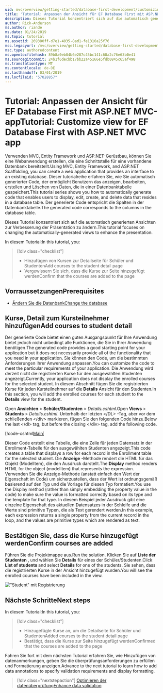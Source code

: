 ```yaml
---
uid: mvc/overview/getting-started/database-first-development/customizing-a-view
title: 'Tutorial: Anpassen der Ansicht für EF Database First mit ASP.NET MVC-app'
description: Dieses Tutorial konzentriert sich auf die automatisch generierten Ansichten zur Verbesserung der Präsentation zu ändern.
author: Rick-Anderson
ms.author: riande
ms.date: 01/24/2019
ms.topic: tutorial
ms.assetid: 269380ff-d7e1-4035-8ad1-fe1316a25f76
msc.legacyurl: /mvc/overview/getting-started/database-first-development/customizing-a-view
msc.type: authoredcontent
ms.openlocfilehash: 89b8a0eb84b6e287c45bc141c68a2c76e63b0e41
ms.sourcegitcommit: 24b1f6decbb17bb22a45166e5fdb0845c65af498
ms.translationtype: MT
ms.contentlocale: de-DE
ms.lasthandoff: 03/01/2019
ms.locfileid: "57028857"
---
```

# <a name="tutorial-customize-view-for-ef-database-first-with-aspnet-mvc-app"></a><span data-ttu-id="ef52a-103">Tutorial: Anpassen der Ansicht für EF Database First mit ASP.NET MVC-app</span><span class="sxs-lookup"><span data-stu-id="ef52a-103">Tutorial: Customize view for EF Database First with ASP.NET MVC app</span></span>

<span data-ttu-id="ef52a-104">Verwenden MVC, Entity Framework und ASP.NET-Gerüstbau, können Sie eine Webanwendung erstellen, die eine Schnittstelle für eine vorhandene Datenbank bereitstellt.</span><span class="sxs-lookup"><span data-stu-id="ef52a-104">Using MVC, Entity Framework, and ASP.NET Scaffolding, you can create a web application that provides an interface to an existing database.</span></span> <span data-ttu-id="ef52a-105">Dieser tutorialreihe erfahren Sie, wie Sie automatisch generierter Code, der ermöglicht Benutzern das anzeigen, bearbeiten, erstellen und Löschen von Daten, die in einer Datenbanktabelle gespeichert.</span><span class="sxs-lookup"><span data-stu-id="ef52a-105">This tutorial series shows you how to automatically generate code that enables users to display, edit, create, and delete data that resides in a database table.</span></span> <span data-ttu-id="ef52a-106">Der generierte Code entspricht die Spalten in der Datenbanktabelle.</span><span class="sxs-lookup"><span data-stu-id="ef52a-106">The generated code corresponds to the columns in the database table.</span></span>

<span data-ttu-id="ef52a-107">Dieses Tutorial konzentriert sich auf die automatisch generierten Ansichten zur Verbesserung der Präsentation zu ändern.</span><span class="sxs-lookup"><span data-stu-id="ef52a-107">This tutorial focuses on changing the automatically-generated views to enhance the presentation.</span></span>

<span data-ttu-id="ef52a-108">In diesem Tutorial:</span><span class="sxs-lookup"><span data-stu-id="ef52a-108">In this tutorial, you:</span></span>

> [!div class="checklist"]
> * <span data-ttu-id="ef52a-109">Hinzufügen von Kursen zur Detailseite für Schüler und Studenten</span><span class="sxs-lookup"><span data-stu-id="ef52a-109">Add courses to the student detail page</span></span>
> * <span data-ttu-id="ef52a-110">Vergewissern Sie sich, dass die Kurse zur Seite hinzugefügt werden</span><span class="sxs-lookup"><span data-stu-id="ef52a-110">Confirm that the courses are added to the page</span></span>

## <a name="prerequisites"></a><span data-ttu-id="ef52a-111">Vorraussetzungen</span><span class="sxs-lookup"><span data-stu-id="ef52a-111">Prerequisites</span></span>

* [<span data-ttu-id="ef52a-112">Ändern Sie die Datenbank</span><span class="sxs-lookup"><span data-stu-id="ef52a-112">Change the database</span></span>](changing-the-database.md)

## <a name="add-courses-to-student-detail"></a><span data-ttu-id="ef52a-113">Kurse, Detail zum Kursteilnehmer hinzufügen</span><span class="sxs-lookup"><span data-stu-id="ef52a-113">Add courses to student detail</span></span>

<span data-ttu-id="ef52a-114">Der generierte Code bietet einen guten Ausgangspunkt für Ihre Anwendung bietet jedoch nicht unbedingt alle Funktionen, die Sie in Ihrer Anwendung benötigen.</span><span class="sxs-lookup"><span data-stu-id="ef52a-114">The generated code provides a good starting point for your application but it does not necessarily provide all of the functionality that you need in your application.</span></span> <span data-ttu-id="ef52a-115">Sie können den Code, um die bestimmten Anforderungen Ihrer Anwendung anpassen.</span><span class="sxs-lookup"><span data-stu-id="ef52a-115">You can customize the code to meet the particular requirements of your application.</span></span> <span data-ttu-id="ef52a-116">Die Anwendung wird derzeit nicht die registrierten Kurse für den ausgewählten Studenten angezeigt.</span><span class="sxs-lookup"><span data-stu-id="ef52a-116">Currently, your application does not display the enrolled courses for the selected student.</span></span> <span data-ttu-id="ef52a-117">In diesem Abschnitt fügen Sie die registrierten Kurse für jeden Kursteilnehmer auf die **Details** Ansicht für den Studenten.</span><span class="sxs-lookup"><span data-stu-id="ef52a-117">In this section, you will add the enrolled courses for each student to the **Details** view for the student.</span></span>

<span data-ttu-id="ef52a-118">Open **Ansichten** > **Schüler/Studenten** > *Details.cshtml*.</span><span class="sxs-lookup"><span data-stu-id="ef52a-118">Open **Views** > **Students** > *Details.cshtml*.</span></span> <span data-ttu-id="ef52a-119">Unterhalb der letzten &lt;/DL&gt; -Tag, aber vor dem schließenden &lt;/div&gt; markieren, fügen Sie den folgenden Code hinzu.</span><span class="sxs-lookup"><span data-stu-id="ef52a-119">Below the last &lt;/dl&gt; tag, but before the closing &lt;/div&gt; tag, add the following code.</span></span>

[!code-cshtml[Main](customizing-a-view/samples/sample1.cshtml)]

<span data-ttu-id="ef52a-120">Dieser Code erstellt eine Tabelle, die eine Zeile für jeden Datensatz in der Enrollment-Tabelle für den ausgewählten Studenten angezeigt.</span><span class="sxs-lookup"><span data-stu-id="ef52a-120">This code creates a table that displays a row for each record in the Enrollment table for the selected student.</span></span> <span data-ttu-id="ef52a-121">Die **Anzeige** -Methode rendert die HTML für das Objekt (ModelItem), die den Ausdruck darstellt.</span><span class="sxs-lookup"><span data-stu-id="ef52a-121">The **Display** method renders HTML for the object (modelItem) that represents the expression.</span></span> <span data-ttu-id="ef52a-122">Verwenden Sie die Anzeige-Methode (anstatt einfach den Wert der Eigenschaft im Code) um sicherzustellen, dass der Wert ist ordnungsgemäß basierend auf den Typ und die Vorlage für diesen Typ formatiert.</span><span class="sxs-lookup"><span data-stu-id="ef52a-122">You use the Display method (rather than simply embedding the property value in the code) to make sure the value is formatted correctly based on its type and the template for that type.</span></span> <span data-ttu-id="ef52a-123">In diesem Beispiel jeder Ausdruck gibt eine einzelne Eigenschaft des aktuellen Datensatzes in der Schleife und die Werte sind primitive Typen, die als Text gerendert werden.</span><span class="sxs-lookup"><span data-stu-id="ef52a-123">In this example, each expression returns a single property from the current record in the loop, and the values are primitive types which are rendered as text.</span></span>

## <a name="confirm-courses-are-added"></a><span data-ttu-id="ef52a-124">Bestätigen Sie, dass die Kurse hinzugefügt werden</span><span class="sxs-lookup"><span data-stu-id="ef52a-124">Confirm courses are added</span></span>

<span data-ttu-id="ef52a-125">Führen Sie die Projektmappe aus.</span><span class="sxs-lookup"><span data-stu-id="ef52a-125">Run the solution.</span></span> <span data-ttu-id="ef52a-126">Klicken Sie auf **Liste der Studenten** , und wählen Sie **Details** für eines der Schüler/Studenten.</span><span class="sxs-lookup"><span data-stu-id="ef52a-126">Click **List of students** and select **Details** for one of the students.</span></span> <span data-ttu-id="ef52a-127">Sie sehen, dass die registrierten Kurse in der Ansicht hinzugefügt wurden.</span><span class="sxs-lookup"><span data-stu-id="ef52a-127">You will see the enrolled courses have been included in the view.</span></span>

!["Student" mit Registrierung](customizing-a-view/_static/image1.png)

## <a name="next-steps"></a><span data-ttu-id="ef52a-129">Nächste Schritte</span><span class="sxs-lookup"><span data-stu-id="ef52a-129">Next steps</span></span>
<span data-ttu-id="ef52a-130">In diesem Tutorial:</span><span class="sxs-lookup"><span data-stu-id="ef52a-130">In this tutorial, you:</span></span>

> [!div class="checklist"]
> * <span data-ttu-id="ef52a-131">Hinzugefügte Kurse an, um die Detailseite für Schüler und Studenten</span><span class="sxs-lookup"><span data-stu-id="ef52a-131">Added courses to the student detail page</span></span>
> * <span data-ttu-id="ef52a-132">Bestätigt, dass die Kurse zur Seite hinzugefügt werden</span><span class="sxs-lookup"><span data-stu-id="ef52a-132">Confirmed that the courses are added to the page</span></span>

<span data-ttu-id="ef52a-133">Fahren Sie fort mit dem nächsten Tutorial erfahren Sie, wie Hinzufügen von datenanmerkungen, geben Sie die überprüfungsanforderungen zu erfüllen und Formatierung anzeigen.</span><span class="sxs-lookup"><span data-stu-id="ef52a-133">Advance to the next tutorial to learn how to add data annotations to specify validation requirements and display formatting.</span></span>
> [!div class="nextstepaction"]
> [<span data-ttu-id="ef52a-134">Optimieren der datenüberprüfung</span><span class="sxs-lookup"><span data-stu-id="ef52a-134">Enhance data validation</span></span>](enhancing-data-validation.md)
